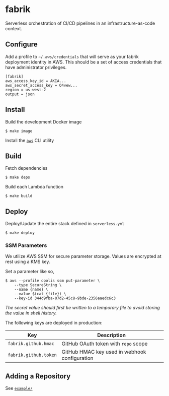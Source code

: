 fabrik
=====

Serverless orchestration of CI/CD pipelines in an infrastructure-as-code context.

## Configure

Add a profile to `~/.aws/credentials` that will serve as your fabrik deployment identity in AWS. This should
be a set of access credentials that have administrator privileges.

```
[fabrik]
aws_access_key_id = AKIA...
aws_secret_access_key = O4vew...
region = us-west-2
output = json
```

## Install

Build the development Docker image

`$ make image`

Install the [`aws`](https://aws.amazon.com/cli/) CLI utility

## Build

Fetch dependencies

`$ make deps`

Build each Lambda function

`$ make build`

## Deploy

Deploy/Update the entire stack defined in `serverless.yml`

`$ make deploy`

### SSM Parameters

We utilize AWS SSM for secure parameter storage. Values are encrypted at rest using a KMS key.

Set a parameter like so,

```
$ aws --profile opolis ssm put-parameter \
    --type SecureString \
    --name {name} \
    --value $(cat {file}) \
    --key-id 344d9fba-07d2-45c8-9bde-2356aaedc6c3
```

*The secret value should first be written to a temporary file to avoid storing the value in shell history.*

The following keys are deployed in production:

|Key|Description|
|---|-----------|
|`fabrik.github.hmac`|GitHub OAuth token with `repo` scope|
|`fabrik.github.token`|GitHub HMAC key used in webhook configuration|

## Adding a Repository

See [`example/`](./example/)
